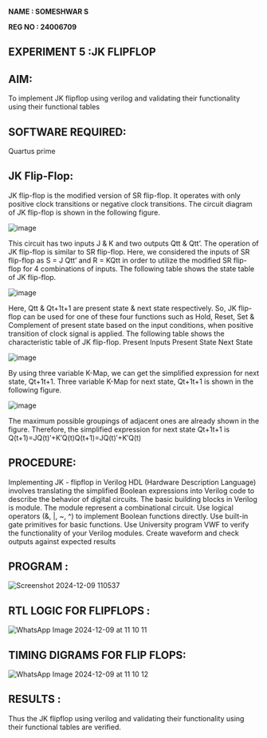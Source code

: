 **NAME : SOMESHWAR S**

**REG NO : 24006709**
## EXPERIMENT 5 :JK FLIPFLOP

## AIM:

To implement  JK flipflop using verilog and validating their functionality using their functional tables

## SOFTWARE REQUIRED:

Quartus prime

## JK Flip-Flop:

JK flip-flop is the modified version of SR flip-flop. It operates with only positive clock transitions or negative clock transitions. The circuit diagram of JK flip-flop is shown in the following figure.

![image](https://github.com/naavaneetha/JKFLIPFLOP-USING-IF-ELSE/assets/154305477/a649c30b-232b-4558-b188-fd6c09845180)


This circuit has two inputs J & K and two outputs Qtt & Qtt’. The operation of JK flip-flop is similar to SR flip-flop. Here, we considered the inputs of SR flip-flop as S = J Qtt’ and R = KQtt in order to utilize the modified SR flip-flop for 4 combinations of inputs. The following table shows the state table of JK flip-flop.

![image](https://github.com/naavaneetha/JKFLIPFLOP-USING-IF-ELSE/assets/154305477/c4360742-e8a8-4937-b089-c46c0433f9a3)

 
Here, Qtt & Qt+1t+1 are present state & next state respectively. So, JK flip-flop can be used for one of these four functions such as Hold, Reset, Set & Complement of present state based on the input conditions, when positive transition of clock signal is applied. The following table shows the characteristic table of JK flip-flop. Present Inputs Present State Next State
 
![image](https://github.com/naavaneetha/JKFLIPFLOP-USING-IF-ELSE/assets/154305477/6c275261-a6d5-4c37-a3a7-1e88ca11c4cd)

By using three variable K-Map, we can get the simplified expression for next state, Qt+1t+1. Three variable K-Map for next state, Qt+1t+1 is shown in the following figure.
 
![image](https://github.com/naavaneetha/JKFLIPFLOP-USING-IF-ELSE/assets/154305477/5174f41b-0ce0-4329-a372-6d1943ea6673)

The maximum possible groupings of adjacent ones are already shown in the figure. Therefore, the simplified expression for next state Qt+1t+1 is Q(t+1)=JQ(t)′+K′Q(t)Q(t+1)=JQ(t)′+K′Q(t)

## PROCEDURE:

Implementing JK - flipflop in Verilog HDL (Hardware Description Language) involves translating the simplified Boolean expressions into Verilog code to describe the behavior of digital circuits. The basic building blocks in Verilog is module. The module represent a combinational circuit. Use logical operators (&, |, ~, ^) to implement Boolean functions directly. Use built-in gate primitives for basic functions. Use University program VWF to verify the functionality of your Verilog modules. Create waveform and check outputs against expected results


## PROGRAM :
![Screenshot 2024-12-09 110537](https://github.com/user-attachments/assets/8018cba0-db27-46ec-8238-313690e62c8e)



## RTL LOGIC FOR FLIPFLOPS : 
![WhatsApp Image 2024-12-09 at 11 10 11](https://github.com/user-attachments/assets/c7d204e5-76ac-4690-8bc4-dc6be3f8717b)



## TIMING DIGRAMS FOR FLIP FLOPS:
![WhatsApp Image 2024-12-09 at 11 10 12](https://github.com/user-attachments/assets/77cb6930-385e-4c84-8000-d15d77d0e193)



## RESULTS :
Thus the JK flipflop using verilog and validating their functionality using  their functional tables are verified.
